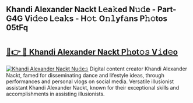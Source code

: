 ## Khandi Alexander Nackt L𝚎a𝚔ed N𝚞𝚍e - Part-G4G Vi𝚍𝚎o L𝚎a𝚔s - H𝚘𝚝 O𝚗𝚕yf𝚊ns P𝚑𝚘tos 05tFq

# <h2><a href="http://kf5jeu.oniu.top/?m=Khandi+Alexander+Nackt">🔗👉 🔴 Khandi Alexander Nackt P𝚑ot𝚘𝚜 V𝚒d𝚎o</a></h2>

[![Khandi Alexander Nackt Nu𝚍e𝚜](https://i.imgur.com/0qMVB7G.gif)](http://kf5jeu.oniu.top/?m=Khandi+Alexander+Nackt)
Digital content creator Khandi Alexander Nackt, famed for disseminating dance and lifestyle ideas, through performances and personal vlogs on social media. Versatile illusionist assistant Khandi Alexander Nackt, known for their exceptional skills and accomplishments in assisting illusionists.  
